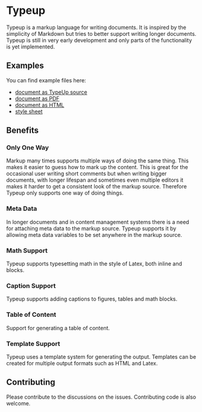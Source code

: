 # Typeup

Typeup is a markup language for writing documents. It is inspired by the simplicity of Markdown
but tries to better support writing longer documents. Typeup is still in very early development
and only parts of the functionality is yet implemented.

## Examples
You can find example files here:
* [document as TypeUp source](document/document.tup)
* [document as PDF](document/document.pdf)
* [document as HTML](document/document.html)
* [style sheet](templates/document/paper.css)

## Benefits

### Only One Way
Markup many times supports multiple ways of doing the same thing. This makes it easier to guess
how to mark up the content. This is great for the occasional user writing short comments but
when writing bigger documents, with longer lifespan and sometimes even multiple editors it makes
it harder to get a consistent look of the markup source. Therefore Typeup only supports one way
of doing things.

### Meta Data
In longer documents and in content management systems there is a need for attaching meta data to
the markup source. Typeup supports it by allowing meta data variables to be set anywhere in the
markup source.

### Math Support
Typeup supports typesetting math in the style of Latex, both inline and blocks.

### Caption Support
Typeup supports adding captions to figures, tables and math blocks.

### Table of Content
Support for generating a table of content.

### Template Support
Typeup uses a template system for generating the output. Templates can be created for multiple
output formats such as HTML and Latex.

## Contributing
Please contribute to the discussions on the issues. Contributing code is also welcome.
